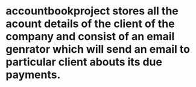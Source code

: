 # accountbookproject stores all the acount details of the client of the company and consist of an email genrator which will send an email to particular client abouts its due payments.
